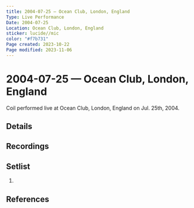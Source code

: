 ```yaml
---
title: 2004-07-25 — Ocean Club, London, England
Type: Live Performance
Date: 2004-07-25
Location: Ocean Club, London, England
sticker: lucide//mic
color: "#f7b731"
Page created: 2023-10-22
Page modified: 2023-11-06
---
```


# 2004-07-25 — Ocean Club, London, England

Coil performed live at Ocean Club, London, England on Jul. 25th, 2004.

## Details


## Recordings


## Setlist
1.

## References

[^1]: [Entry at Live Coil Archive]()
